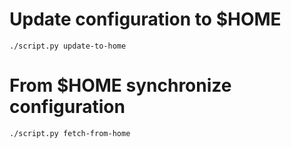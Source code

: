 # Update configuration to \$HOME

```shell
./script.py update-to-home
```

# From \$HOME synchronize configuration

```shell
./script.py fetch-from-home
```
